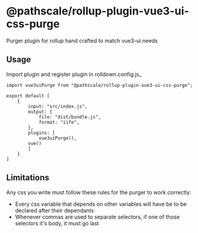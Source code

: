 # @pathscale/rollup-plugin-vue3-ui-css-purge

Purger plugin for rollup hand crafted to match vue3-ui needs

## Usage

Import plugin and register plugin in rolldown.config.js\_

    import vue3uiPurge from "@pathscale/rollup-plugin-vue3-ui-css-purge";

    export default [
        {
            input: "src/index.js",
            output: {
                file: "dist/bundle.js",
                format: "iife",
            },
            plugins: [
                vue3uiPurge(),
            vue()
            ]
        }
    ]

## Limitations

Any css you write must follow these rules for the purger to work correctly:

- Every css variable that depends on other variables will have be to be declared after their dependants
- Whenever commas are used to separate selectors, if one of those selectors it's body, it must go last
